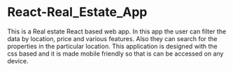 # React-Real_Estate_App
This is a Real estate React based web app.
In this app the user can filter the data by location, price and various features.
Also they can search for the properties in the particular location.
This application is designed with the css based and it is made mobile friendly so that is can be accessed on any device.
